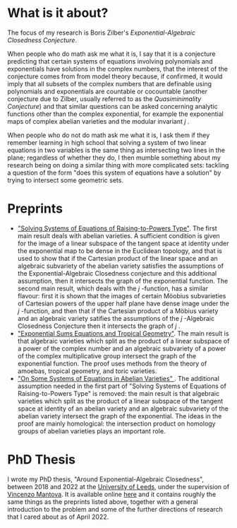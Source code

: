 <!DOCTYPE html>
<html>
	<head>
      <title>Research</title>
   	</head>
<body>
<h1>What is it about?</h1>
<p> The focus of my research is Boris Zilber's <i> Exponential-Algebraic Closedness Conjecture</i>. </p>
<p> When people who do math ask me what it is, I say that it is a conjecture predicting that certain systems of equations involving polynomials and exponentials have solutions in the complex numbers, that the interest of the conjecture comes from from model theory because, if confirmed, it would imply that all subsets of the complex numbers that are definable using polynomials and exponentials are countable or cocountable (another conjecture due to Zilber, usually referred to as the <i>Quasiminimality Conjecture</i>) and that similar questions can be asked concerning analytic functions other than the complex exponential, for example the exponential maps of complex abelian varieties and the modular invariant <i> j </i>. </p>
<p> When people who do not do math ask me what it is, I ask them if they remember learning in high school that solving a system of two linear equations in two variables is the same thing as intersecting two lines in the plane; regardless of whether they do, I then mumble something about my research being on doing a similar thing with more complicated sets: tackling a question of the form "does this system of equations have a solution" by trying to intersect some geometric sets. </p>

<h1> Preprints </h1>
	<ul>
         <li> <a href="https://arxiv.org/abs/2103.15675">"Solving Systems of Equations of Raising-to-Powers Type"</a>. The first main result deals with abelian varieties. A sufficient condition is given for the image of a linear subspace of the tangent space at identity under the exponential map to be dense in the Euclidean topology, and that is used to show that if the Cartesian product of the linear space and an algebraic subvariety of the abelian variety satisfies the assumptions of the Exponential-Algebraic Closedness conjecture and this additional assumption, then it intersects the graph of the exponential function. The second main result, which deals with the <i> j </i>-function, has a similar flavour: first it is shown that the images of certain M&ouml;obius subvarieties of Cartesian powers of the upper half plane have dense image under the <i> j </i>-function, and then that if the Cartesian product of a M&ouml;bius variety and an algebraic variety satifies the assumptions of the <i> j </i>-Algebraic Closedness Conjecture then it intersects the graph of  <i> j </i>.</li>
         <li> <a href="https://arxiv.org/abs/2203.13767">"Exponential Sums Equations and Tropical Geometry"</a>. The main result is that algebraic varieties which split as the product of a linear subspace of a power of the complex number and an algebraic subvariety of a power of the complex multiplicative group intersect the graph of the exponential function. The proof uses methods from the theory of amoebas, tropical geometry, and toric varieties. </li>
         <li> <a href="https://arxiv.org/abs/2206.14074">"On Some Systems of Equations in Abelian Varieties" </a>. The additional assumption needed in the first part of "Solving Systems of Equations of Raising-to-Powers Type" is removed: the main result is that algebraic varieties which split as the product of a linear subspace of the tangent space at identity of an abelian variety and an algebraic subvariety of the abelian variety intersect the graph of the exponential. The ideas in the proof are mainly homological: the intersection product on homology groups of abelian varieties plays an important role. </li>
        </ul>
</body>

<h1> PhD Thesis </h1>

<p>I wrote my PhD thesis, "Around Exponential-Algebraic Closedness", between 2018 and 2022 at the <a href="https://www.leeds.ac.uk/"> University of Leeds</a>, under the supervision of <a href="https://eps.leeds.ac.uk/maths/staff/4058/dr-vincenzo-l-mantova">Vincenzo Mantova</a>. It is available online <a href="https://etheses.whiterose.ac.uk/31077/"> here</a> and it contains roughly the same things as the preprints listed above, together with a general introduction to the problem and some of the further directions of research that I cared about as of April 2022.</p>
</html>
